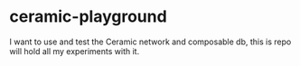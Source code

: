 # ceramic-playground
I want to use and test the Ceramic network and composable db, this is repo will hold all my experiments with it.
